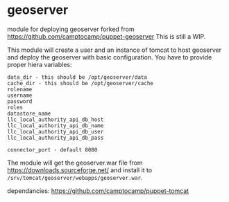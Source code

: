 # geoserver
module for deploying geoserver
forked from https://github.com/camptocamp/puppet-geoserver
This is still a WIP.

This module will create a user and an instance of tomcat to host geoserver and deploy the geoserver with basic configuration. You have to provide proper hiera variables:
```
data_dir - this should be /opt/geoserver/data
cache_dir - this should be /opt/geoserver/cache
rolename
username
password
roles
datastore_name
llc_local_authority_api_db_host
llc_local_authority_api_db_name
llc_local_authority_api_db_user
llc_local_authority_api_db_pass

connector_port - default 8080
```

The module will get the geoserver.war file from https://downloads.sourceforge.net/ and install it to `/srv/tomcat/geoserver/webapps/geoserver.war`.




dependancies:
https://github.com/camptocamp/puppet-tomcat
